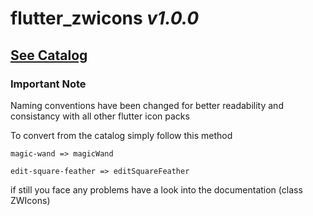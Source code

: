# flutter_zwicons *v1.0.0*

## [See Catalog](https://www.zwicon.com/cheatsheet.html)

### **Important Note**

Naming conventions have been changed for better readability and consistancy with all other flutter icon packs

To convert from the catalog simply follow this method

```
magic-wand => magicWand

edit-square-feather => editSquareFeather
```

if still you face any problems have a look into the documentation (class ZWIcons)